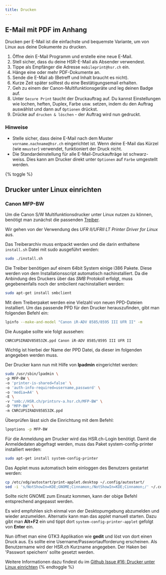 ```yaml
---
title: Drucken
---
```


## E-Mail mit PDF im Anhang

Drucken per E-Mail ist die einfachste und bequemste Variante, um von Linux aus deine Dokumente zu drucken.

1. Öffne dein E-Mail Programm und erstelle eine neue E-Mail.
2. Stell sicher, dass du deine HSR-E-Mail als Absender verwendest.
2. Tippe als Empfänger die Adresse `mobileprint@hsr.ch` ein.
3. Hänge eine oder mehr PDF-Dokumente an.
4. Sende die E-Mail ab (Betreff und Inhalt braucht es nicht). <br>
5. Kurze Zeit später solltest du eine Bestätigungsemail erhalten.
6. Geh zu einem der Canon-Multifunktionsgeräte und leg deinen Badge auf.
7. Unter `Secure Print` taucht der Druckauftrag auf. Du kannst Einstellungen wie lochen, heften, Duplex, Farbe usw. setzen, indem du den Auftrag auswählst und dann auf `Optionen` drückst.
8. Drücke auf `drucken & löschen` - der Auftrag wird nun gedruckt.

### Hinweise

* Stelle sicher, dass deine E-Mail nach dem Muster `vorname.nachname@hsr.ch` eingerichtet ist. Wenn deine E-Mail das Kürzel (wie `mmuster`) verwendet, funktioniert der Druck nicht.
* Die Standardeinstellung für alle E-Mail-Druckaufträge ist schwarz-weiss. Dies kann am Drucker
direkt unter `Optionen`  auf `Farbe` umgestellt werden.


{% toggle %}
## Drucker unter Linux einrichten

### Canon MFP-BW

Um die Canon S/W Multifunktionsdrucker unter Linux nutzen zu können, benötigt man zunächst die passenden [Treiber](https://de.canon.ch/support/products/imagerunner/imagerunner-advance-8585-pro.html?type=drivers).

Wir gehen von der Verwendung des *UFR II/UFRII LT Printer Driver for Linux* aus.

Das Treiberarchiv muss entpackt werden und die darin enthaltene `install.sh` Datei mit sudo ausgeführt werden:

```bash
sudo ./install.sh
```

Die Treiber benötigen auf einem 64bit System einige i386 Pakete. Diese werden von dem Installationsscript automatisch nachinstalliert. Da die Anbindung des Druckers über das *SMB* Protokoll erfolgt, muss gegebenenfalls noch der smbclient nachinstalliert werden:

```bash
sudo apt-get install smbclient
```

Mit dem Treiberpaket werden eine Vielzahl von neuen PPD-Dateien installiert. Um das passende PPD für den Drucker herauszufinden, gibt man folgenden Befehl ein:

```bash
lpinfo --make-and-model "Canon iR-ADV 8585/8595 III UFR II" -m
```

Die Ausgabe sollte wie folgt aussehen:

```
CNRCUPSIRADV85853ZK.ppd Canon iR-ADV 8585/8595 III UFR II
```

Wichtig ist hierbei der Name der PPD Datei, da dieser im folgenden angegeben werden muss.

Der Drucker kann nun mit Hilfe von **lpadmin** eingerichtet werden:

```bash
sudo /usr/sbin/lpadmin \
-p MFP-BW \
-o 'printer-is-shared=false' \
-o 'auth-info-required=username,password' \
-o 'media=A4' \
-E \
-v "smb://HSR.ch/printsrv-a.hsr.ch/MFP-BW" \
-D "MFP-BW" \
-m CNRCUPSIRADV85853ZK.ppd
```

Überprüfen lässt sich die Einrichtung mit dem Befehl:

```bash
lpoptions -p MFP-BW
```

Für die Anmeldung am Drucker wird das HSR.ch-Login benötigt. Damit die Anmeldedaten abgefragt werden, muss das Paket system-config-printer installiert werden:

```bash
sudo apt-get install system-config-printer
```

Das Applet muss automatisch beim einloggen des Benutzers gestartet werden:

```bash
cp /etc/xdg/autostart/print-applet.desktop ~/.config/autostart/
sed -i 's/NotShowIn=KDE;GNOME;Cinnamon;/NotShowIn=KDE;Cinnamon;/' ~/.config/autostart/print-applet.desktop
```

Sollte nicht GNOME zum Einsatz kommen, kann der obige Befehl entsprechend angepasst werden.

Es wird empfohlen sich einmal von der Desktopumgebung abzumelden und wieder anzumelden. Alternativ kann man das applet manuell starten. Dazu gibt man **Alt+F2** ein und tippt dort `system-config-printer-applet` gefolgt von **Enter** ein.

Nun öffnet man eine GTK3 Applikation wie **gedit** und löst von dort einen Druck aus. Es sollte eine Username/Passwortaufforderung erscheinen. Als Benutzername wird der HSR.ch Kurzname angegeben. Der Haken bei 'Passwort speichern' sollte gesetzt werden.

Weitere Informationen dazu findest du im [Github Issue #16: Drucker unter Linux einrichten](https://github.com/openhsr/www.openhsr.ch/issues/16)
{% endtoggle %}
